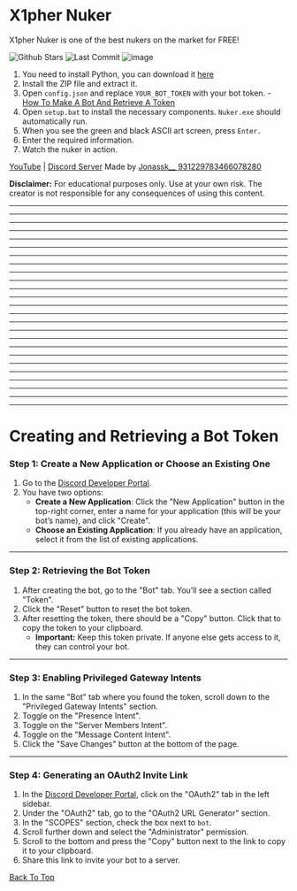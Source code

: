 # X1pher Nuker

X1pher Nuker is one of the best nukers on the market for FREE!

![Github Stars](https://img.shields.io/github/stars/Jonassskk/x1phernuker?color=red&logoColor=black) 
![Last Commit](https://img.shields.io/github/last-commit/Jonassskk/x1phernuker?color=ff0000&logoColor=000001)
![image](https://github.com/user-attachments/assets/ecff9472-1500-42ee-b8ee-6f2f1c7da540) 

1. You need to install Python, you can download it [here](https://www.python.org)
2. Install the ZIP file and extract it.
3. Open `config.json` and replace `YOUR_BOT_TOKEN` with your bot token. - [How To Make A Bot And Retrieve A Token](#creating-and-retrieving-a-bot-token)
4. Open `setup.bat` to install the necessary components. `Nuker.exe` should automatically run.
5. When you see the green and black ASCII art screen, press `Enter.`
6. Enter the required information.
7. Watch the nuker in action.

[YouTube](https://www.youtube.com/@jonas_sk?sub_confirmation=1) 
| [Discord Server](https://discord.gg/j5p9xKJf4r) 
Made by [Jonassk__    931229783466078280](https://discord.com/users/931229783466078280)

**Disclaimer:** For educational purposes only. Use at your own risk. The creator is not responsible for any consequences of using this content.

---
---
---
---
---
---
---
---
---
---
---
---
---
---
---
---
---
---
---
---
---
---
---
---
---

# Creating and Retrieving a Bot Token

### **Step 1: Create a New Application or Choose an Existing One**
1. Go to the [Discord Developer Portal](https://discord.com/developers/applications).
2. You have two options:
   - **Create a New Application**: Click the "New Application" button in the top-right corner, enter a name for your application (this will be your bot’s name), and click "Create".
   - **Choose an Existing Application**: If you already have an application, select it from the list of existing applications.

---

### **Step 2: Retrieving the Bot Token**
1. After creating the bot, go to the "Bot" tab. You’ll see a section called "Token".
2. Click the "Reset" button to reset the bot token.
3. After resetting the token, there should be a "Copy" button. Click that to copy the token to your clipboard.
   - **Important:** Keep this token private. If anyone else gets access to it, they can control your bot.

---

### **Step 3: Enabling Privileged Gateway Intents**
1. In the same "Bot" tab where you found the token, scroll down to the "Privileged Gateway Intents" section.
2. Toggle on the "Presence Intent".
3. Toggle on the "Server Members Intent".
4. Toggle on the "Message Content Intent".
5. Click the "Save Changes" button at the bottom of the page.

---

### **Step 4: Generating an OAuth2 Invite Link**
1. In the [Discord Developer Portal](https://discord.com/developers/applications), click on the "OAuth2" tab in the left sidebar.
2. Under the "OAuth2" tab, go to the "OAuth2 URL Generator" section.
3. In the "SCOPES" section, check the box next to `bot`.
4. Scroll further down and select the "Administrator" permission.
5. Scroll to the bottom and press the "Copy" button next to the link to copy it to your clipboard.
6. Share this link to invite your bot to a server.

[Back To Top](#X1pher-nuker)
